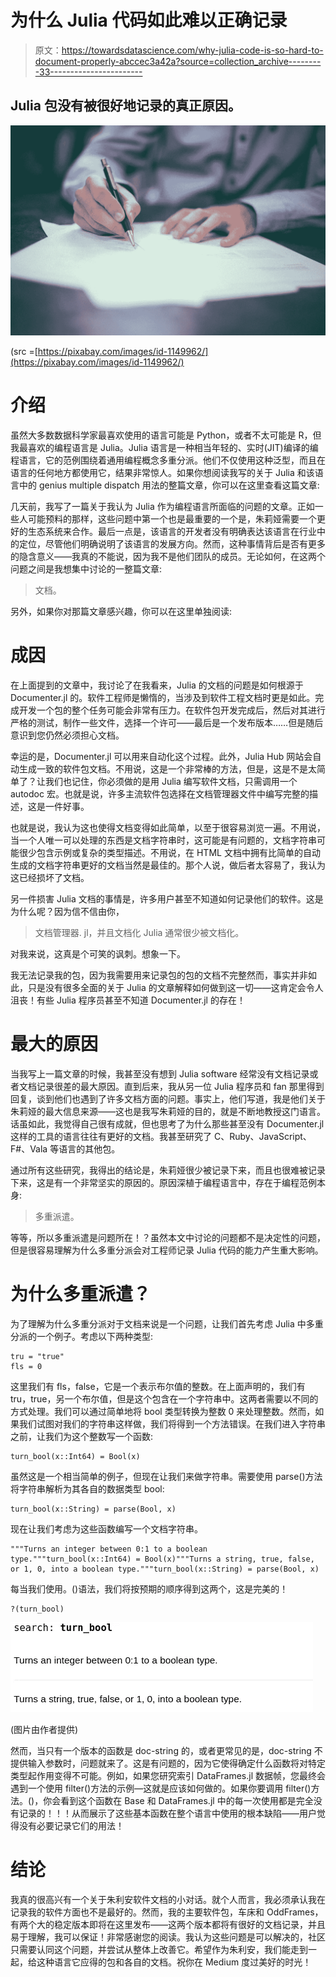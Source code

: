 # 为什么 Julia 代码如此难以正确记录

> 原文：<https://towardsdatascience.com/why-julia-code-is-so-hard-to-document-properly-abccec3a42a?source=collection_archive---------33----------------------->

## Julia 包没有被很好地记录的真正原因。

![](img/c314a3ab44dcf212177fed1aef860fc0.png)

(src =[https://pixabay.com/images/id-1149962/](https://pixabay.com/images/id-1149962/)

# 介绍

虽然大多数数据科学家最喜欢使用的语言可能是 Python，或者不太可能是 R，但我最喜欢的编程语言是 Julia。Julia 语言是一种相当年轻的、实时(JIT)编译的编程语言，它的范例围绕着通用编程概念多重分派。他们不仅使用这种泛型，而且在语言的任何地方都使用它，结果非常惊人。如果你想阅读我写的关于 Julia 和该语言中的 genius multiple dispatch 用法的整篇文章，你可以在这里查看这篇文章:

</how-julia-perfected-multiple-dispatch-16675db772c2>  

几天前，我写了一篇关于我认为 Julia 作为编程语言所面临的问题的文章。正如一些人可能预料的那样，这些问题中第一个也是最重要的一个是，朱莉娅需要一个更好的生态系统来合作。最后一点是，该语言的开发者没有明确表达该语言在行业中的定位，尽管他们明确说明了该语言的发展方向。然而，这种事情背后是否有更多的隐含意义——我真的不能说，因为我不是他们团队的成员。无论如何，在这两个问题之间是我想集中讨论的一整篇文章:

> 文档。

另外，如果你对那篇文章感兴趣，你可以在这里单独阅读:

</the-depressing-challenges-facing-the-julia-programming-language-in-2021-34c748968ab7>  

# 成因

在上面提到的文章中，我讨论了在我看来，Julia 的文档的问题是如何根源于 Documenter.jl 的。软件工程师是懒惰的，当涉及到软件工程文档时更是如此。完成开发一个包的整个任务可能会非常有压力。在软件包开发完成后，然后对其进行严格的测试，制作一些文件，选择一个许可——最后是一个发布版本……但是随后意识到您仍然必须担心文档。

幸运的是，Documenter.jl 可以用来自动化这个过程。此外，Julia Hub 网站会自动生成一致的软件包文档。不用说，这是一个非常棒的方法，但是，这是不是太简单了？让我们也记住，你必须做的是用 Julia 编写软件文档，只需调用一个 autodoc 宏。也就是说，许多主流软件包选择在文档管理器文件中编写完整的描述，这是一件好事。

也就是说，我认为这也使得文档变得如此简单，以至于很容易浏览一遍。不用说，当一个人唯一可以处理的东西是文档字符串时，这可能是有问题的，文档字符串可能很少包含示例或复杂的类型描述。不用说，在 HTML 文档中拥有比简单的自动生成的文档字符串更好的文档当然是最佳的。那个人说，做后者太容易了，我认为这已经损坏了文档。

另一件损害 Julia 文档的事情是，许多用户甚至不知道如何记录他们的软件。这是为什么呢？因为信不信由你，

> 文档管理器. jl，并且文档化 Julia 通常很少被文档化。

对我来说，这真是个可笑的讽刺。想象一下。

我无法记录我的包，因为我需要用来记录包的包的文档不完整然而，事实并非如此，只是没有很多全面的关于 Julia 的文章解释如何做到这一切——这肯定会令人沮丧！有些 Julia 程序员甚至不知道 Documenter.jl 的存在！

# 最大的原因

当我写上一篇文章的时候，我甚至没有想到 Julia software 经常没有文档记录或者文档记录很差的最大原因。直到后来，我从另一位 Julia 程序员和 fan 那里得到回复，谈到他们也遇到了许多文档方面的问题。事实上，他们写道，我是他们关于朱莉娅的最大信息来源——这也是我写朱莉娅的目的，就是不断地教授这门语言。话虽如此，我觉得自己很有成就，但也思考了为什么那些甚至没有 Documenter.jl 这样的工具的语言往往有更好的文档。我甚至研究了 C、Ruby、JavaScript、F#、Vala 等语言的其他包。

通过所有这些研究，我得出的结论是，朱莉娅很少被记录下来，而且也很难被记录下来，这是有一个非常坚实的原因的。原因深植于编程语言中，存在于编程范例本身:

> 多重派遣。

等等，所以多重派遣是问题所在！？虽然本文中讨论的问题都不是决定性的问题，但是很容易理解为什么多重分派会对工程师记录 Julia 代码的能力产生重大影响。

# 为什么多重派遣？

为了理解为什么多重分派对于文档来说是一个问题，让我们首先考虑 Julia 中多重分派的一个例子。考虑以下两种类型:

```
tru = "true"
fls = 0
```

这里我们有 fls，false，它是一个表示布尔值的整数。在上面声明的，我们有 tru，true，另一个布尔值，但是这个包含在一个字符串中。这两者需要以不同的方式处理。我们可以通过简单地将 bool 类型转换为整数 0 来处理整数。然而，如果我们试图对我们的字符串这样做，我们将得到一个方法错误。在我们进入字符串之前，让我们为这个整数写一个函数:

```
turn_bool(x::Int64) = Bool(x)
```

虽然这是一个相当简单的例子，但现在让我们来做字符串。需要使用 parse()方法将字符串解析为其各自的数据类型 bool:

```
turn_bool(x::String) = parse(Bool, x)
```

现在让我们考虑为这些函数编写一个文档字符串。

```
"""Turns an integer between 0:1 to a boolean type."""turn_bool(x::Int64) = Bool(x)"""Turns a string, true, false, or 1, 0, into a boolean type."""turn_bool(x::String) = parse(Bool, x)
```

每当我们使用。()语法，我们将按预期的顺序得到这两个，这是完美的！

```
?(turn_bool)
```

![](img/71164e64e731ae570084c40d5a536297.png)

(图片由作者提供)

然而，当只有一个版本的函数是 doc-string 的，或者更常见的是，doc-string 不提供输入参数时，问题就来了。这是有问题的，因为它使得确定什么函数将对特定类型起作用变得不可能。例如，如果您研究索引 DataFrames.jl 数据帧，您最终会遇到一个使用 filter()方法的示例—这就是应该如何做的。如果你要调用 filter()方法。()，你会看到这个函数在 Base 和 DataFrames.jl 中的每一次使用都是完全没有记录的！！！从而展示了这些基本函数在整个语言中使用的根本缺陷——用户觉得没有必要记录它们的用法！

# 结论

我真的很高兴有一个关于朱利安软件文档的小对话。就个人而言，我必须承认我在记录我的软件方面也不是最好的。然而，我的主要软件包，车床和 OddFrames，有两个大的稳定版本即将在这里发布——这两个版本都将有很好的文档记录，并且易于理解，我可以保证！非常感谢您的阅读。我认为这些问题是可以解决的，社区只需要认同这个问题，并尝试从整体上改善它。希望作为朱利安，我们能走到一起，给这种语言它应得的包和各自的文档。祝你在 Medium 度过美好的时光！